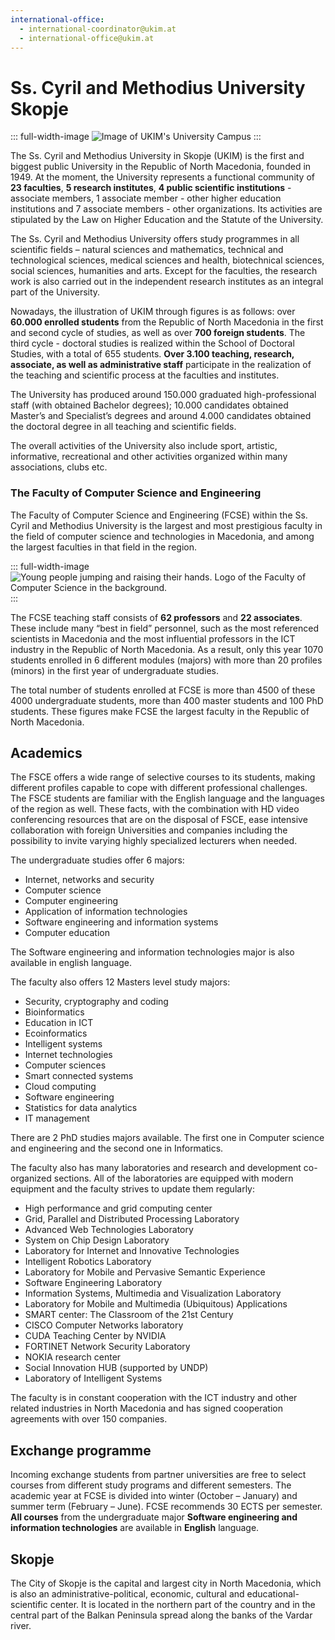 ```yaml
---
international-office:
  - international-coordinator@ukim.at
  - international-office@ukim.at
---
```


# Ss. Cyril and Methodius University Skopje

::: full-width-image
<img :src="$withBase('/assets/img/partner/ukim/campus.jpg')" alt="Image of UKIM's University Campus" title="Image of UKIM's University Campus">
:::

The Ss. Cyril and Methodius University in Skopje (UKIM) is the first and biggest public University in the Republic of North Macedonia, founded in 1949.
At the moment, the University represents a functional community of **23 faculties**, **5 research institutes**, **4 public scientific institutions** - associate members, 1 associate member - other higher education institutions and 7 associate members - other organizations.
Its activities are stipulated by the Law on Higher Education and the Statute of the University.

<!-- more -->

The Ss. Cyril and Methodius University offers study programmes in all scientific fields – natural sciences and mathematics, technical and technological sciences, medical sciences and health, biotechnical sciences, social sciences, humanities and arts.
Except for the faculties, the research work is also carried out in the independent research institutes as an integral part of the University.

Nowadays, the illustration of UKIM through figures is as follows: over **60.000 enrolled students** from the Republic of North Macedonia in the first and second cycle of studies, as well as over **700 foreign students**.
The third cycle - doctoral studies is realized within the School of Doctoral Studies, with a total of 655 students.
**Over 3.100 teaching, research, associate, as well as administrative staff** participate in the realization of the teaching and scientific process at the faculties and institutes.

The University has produced around 150.000 graduated high-professional staff (with obtained Bachelor degrees); 10.000 candidates obtained Master’s and Specialist’s degrees and around 4.000 candidates obtained the doctoral degree in all teaching and scientific fields.

The overall activities of the University also include sport, artistic, informative, recreational and other activities organized within many associations, clubs etc.

### The Faculty of Computer Science and Engineering

The Faculty of Computer Science and Engineering (FCSE) within the Ss. Cyril and Methodius University is the largest and most prestigious faculty in the field of computer science and technologies in Macedonia, and among the largest faculties in that field in the region.

::: full-width-image
<img :src="$withBase('/assets/img/partner/ukim/people.png')" alt="Young people jumping and raising their hands. Logo of the Faculty of Computer Science in the background." title="Young people jumping and raising their hands. Logo of the Faculty of Computer Science in the background.">
:::

The FCSE teaching staff consists of **62 professors** and **22 associates**.
These include many “best in field” personnel, such as the most referenced scientists in Macedonia and the most influential professors in the ICT industry in the Republic of North Macedonia.
As a result, only this year 1070 students enrolled in 6 different modules (majors) with more than 20 profiles (minors) in the first year of undergraduate studies.

The total number of students enrolled at FCSE is more than 4500 of these 4000 undergraduate students, more than 400 master students and 100 PhD students.
These figures make FCSE the largest faculty in the Republic of North Macedonia.

## Academics

The FSCE offers a wide range of selective courses to its students, making different profiles capable to cope with different professional challenges.
The FSCE students are familiar with the English language and the languages of the region as well.
These facts, with the combination with HD video conferencing resources that are on the disposal of FSCE, ease intensive collaboration with foreign Universities and companies including the possibility to invite varying highly specialized lecturers when needed.

The undergraduate studies offer 6 majors:

- Internet, networks and security
- Computer science
- Computer engineering
- Application of information technologies
- Software engineering and information systems
- Computer education

The Software engineering and information technologies major is also available in english language.

The faculty also offers 12 Masters level study majors:

- Security, cryptography and coding
- Bioinformatics
- Education in ICT
- Ecoinformatics
- Intelligent systems
- Internet technologies
- Computer sciences
- Smart connected systems
- Cloud computing
- Software engineering
- Statistics for data analytics
- IT management

There are 2 PhD studies majors available.
The first one in Computer science and engineering and the second one in Informatics.

The faculty also has many laboratories and research and development co-organized sections.
All of the laboratories are equipped with modern equipment and the faculty strives to update them regularly:

- High performance and grid computing center
- Grid, Parallel and Distributed Processing Laboratory
- Advanced Web Technologies Laboratory
- System on Chip Design Laboratory
- Laboratory for Internet and Innovative Technologies
- Intelligent Robotics Laboratory
- Laboratory for Mobile and Pervasive Semantic Experience
- Software Engineering Laboratory
- Information Systems, Multimedia and Visualization Laboratory
- Laboratory for Mobile and Multimedia (Ubiquitous) Applications
- SMART center: The Classroom of the 21st Century
- CISCO Computer Networks laboratory
- CUDA Teaching Center by NVIDIA
- FORTINET Network Security Laboratory
- NOKIA research center
- Social Innovation HUB (supported by UNDP)
- Laboratory of Intelligent Systems

The faculty is in constant cooperation with the ICT industry and other related industries in North Macedonia and has signed cooperation agreements with over 150 companies.

## Exchange programme

Incoming exchange students from partner universities are free to select courses from different study programs and different semesters.
The academic year at FCSE is divided into winter (October – January) and summer term (February – June).
FCSE recommends 30 ECTS per semester.
**All courses** from the undergraduate major **Software engineering and information technologies** are available in **English** language.

## Skopje

The City of Skopje is the capital and largest city in North Macedonia, which is also an administrative-political, economic, cultural and educational-scientific center.
It is located in the northern part of the country and in the central part of the Balkan Peninsula spread along the banks of the Vardar river.

<Youtube id="lTdK3cqho60" hl="en"/>

